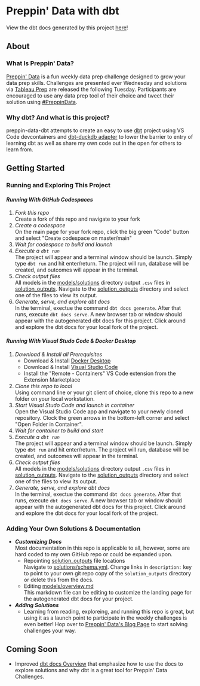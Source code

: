 # Preppin' Data with dbt
View the dbt docs generated by this project [here](https://jharris126.github.io/preppin-data-dbt/#!/overview)!

## About
### What Is Preppin' Data?
[Preppin' Data](https://preppindata.blogspot.com/) is a fun weekly data prep challenge designed to grow your data prep skills. Challenges are presented ever Wednesday and solutions via [Tableau Prep](https://www.tableau.com/products/prep) are released the following Tuesday. Participants are encouraged to use any data prep tool of their choice and tweet their solution using [#PreppinData](https://twitter.com/hashtag/PreppinData?src=hashtag_click).

### Why dbt? And what is this project?
preppin-data-dbt attempts to create an easy to use [dbt](https://www.getdbt.com/) project using VS Code devcontainers and [dbt-duckdb adapter](https://github.com/jwills/dbt-duckdb) to lower the barrier to entry of learning dbt as well as share my own code out in the open for others to learn from.

## Getting Started
### Running and Exploring This Project

#### ***Running With GitHub Codespaces***
1. *Fork this repo* <br/> Create a fork of this repo and navigate to your fork
1. *Create a codespace* <br/> On the main page for your fork repo, click the big green "Code" button and select "Create codespace on master/main"
1. *Wait for codespace to build and launch*
1. *Execute a `dbt run`* <br/> The project will appear and a terminal window should be launch. Simply type `dbt run` and hit enter/return. The project will run, database will be created, and outcomes will appear in the terminal.
1. *Check output files* <br/> All models in the [models/solutions](models/solutions) directory output `.csv` files in [solution_outputs](solution_outputs). Navigate to the [solution_outputs](solution_outputs) directory and select one of the files to view its output.
1. *Generate, serve, and explore dbt docs* <br/> In the terminal, exectue the command `dbt docs generate`. After that runs, execute `dbt docs serve`. A new browser tab or window should appear with the autogenerated dbt docs for this project. Click around and explore the dbt docs for your local fork of the project.

#### ***Running With Visual Studo Code & Docker Desktop***
1. *Download & Install all Prerequisites*
   - Download & Install [Docker Desktop](https://www.docker.com/products/docker-desktop/)
   - Download & Install [Visual Studio Code](https://code.visualstudio.com/download)
   - Install the "Remote - Containers" VS Code extension from the Extension Marketplace
1. *Clone this repo to local* <br/> Using command line or your git client of choice, clone this repo to a new folder on your local workstation.
1. *Start Visual Studo Code and launch in container* <br/> Open the Visual Studio Code app and navigate to your newly cloned repository. Clock the green arrows in the bottom-left corner and select "Open Folder in Container".
1. *Wait for container to build and start* <br/> 
1. *Execute a `dbt run`* <br/> The project will appear and a terminal window should be launch. Simply type `dbt run` and hit enter/return. The project will run, database will be created, and outcomes will appear in the terminal.
1. *Check output files* <br/> All models in the [models/solutions](models/solutions) directory output `.csv` files in [solution_outputs](solution_outputs). Navigate to the [solution_outputs](solution_outputs) directory and select one of the files to view its output.
1. *Generate, serve, and explore dbt docs* <br/> In the terminal, exectue the command `dbt docs generate`. After that runs, execute `dbt docs serve`. A new browser tab or window should appear with the autogenerated dbt docs for this project. Click around and explore the dbt docs for your local fork of the project.

### Adding Your Own Solutions & Documentation
- ***Customizing Docs*** <br/> Most documentation in this repo is applicable to all, however, some are hard coded to my own GitHub repo or could be expanded upon.
   - Repointing [solution_outputs](solution_outputs) file locations <br/> Navigate to [solutions/schema.yml](solutions/schema.yml). Change links in `description:` key to point to your own git repo copy of the `solution_outputs` directory or delete this from the docs.
   - Editing [models/overview.md](models/overview.md) <br/> This markdown file can be editing to customize the landing page for the autogenerated dbt docs for your project.
- ***Adding Solutions*** <br/> 
   - Learning from reading, exploreing, and running this repo is great, but using it as a launch point to participate in the weekly challenges is even better! Hop over to [Preppin' Data's Blog Page](https://preppindata.blogspot.com/) to start solving challenges your way.

## Coming Soon
- Improved [dbt docs Overview](https://jharris126.github.io/preppin-data-dbt/#!/overview) that emphasize
how to use the docs to explore solutions and why dbt is a great tool for Preppin' Data Challenges.
